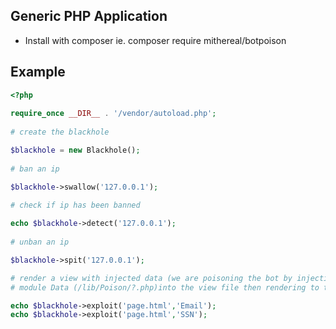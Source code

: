 ## Generic PHP Application

* Install with composer ie. composer require mithereal/botpoison


## Example
```php
<?php
 
require_once __DIR__ . '/vendor/autoload.php';
 
# create the blackhole

$blackhole = new Blackhole();
  
# ban an ip

$blackhole->swallow('127.0.0.1');
  
# check if ip has been banned

echo $blackhole->detect('127.0.0.1');
  
# unban an ip

$blackhole->spit('127.0.0.1');

# render a view with injected data (we are poisoning the bot by injecting the Email or SSN Poison 
# module Data (/lib/Poison/?.php)into the view file then rendering to txt)

echo $blackhole->exploit('page.html','Email');
echo $blackhole->exploit('page.html','SSN');
```
